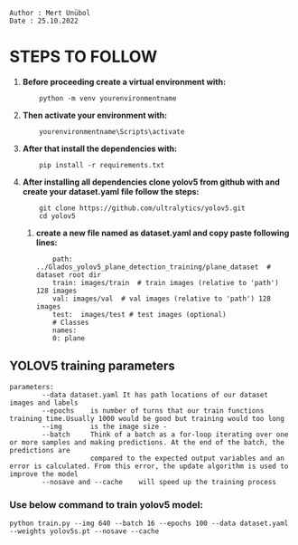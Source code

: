 ```
Author : Mert Ünübol
Date : 25.10.2022
```
STEPS TO FOLLOW
===============
 1. **Before proceeding create a virtual environment with:**  
    ```
        python -m venv yourenvironmentname
    ```
 2. **Then activate your environment with:**  
    ```
        yourenvironmentname\Scripts\activate 
    ```
 3. **After that install the dependencies with:** 
    ```
        pip install -r requirements.txt
    ```
 4. **After installing all dependencies clone yolov5 from github with and create your dataset.yaml file follow the steps:**
    ```
        git clone https://github.com/ultralytics/yolov5.git
        cd yolov5
    ```
    1. **create a new file named as dataset.yaml and copy paste following lines:**
        ```
            path: ../Glados_yolov5_plane_detection_training/plane_dataset  # dataset root dir
            train: images/train  # train images (relative to 'path') 128 images
            val: images/val  # val images (relative to 'path') 128 images
            test:  images/test # test images (optional)
            # Classes 
            names:
            0: plane
        ```
  

## **YOLOV5 training parameters**
    parameters:
            --data dataset.yaml It has path locations of our dataset images and labels 
            --epochs    is number of turns that our train functions training time.Usually 1000 would be good but training would too long
            --img       is the image size -
            --batch     Think of a batch as a for-loop iterating over one or more samples and making predictions. At the end of the batch, the predictions are  
                        compared to the expected output variables and an error is calculated. From this error, the update algorithm is used to improve the model
            --nosave and --cache    will speed up the training process
        
### **Use below command to train yolov5 model**:
    
    python train.py --img 640 --batch 16 --epochs 100 --data dataset.yaml --weights yolov5s.pt --nosave --cache 
    